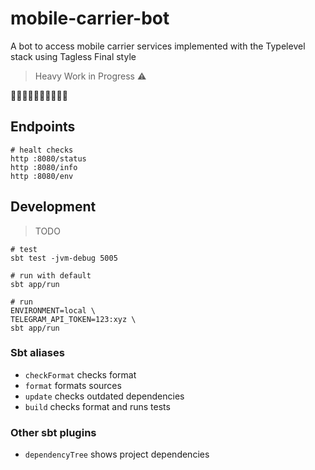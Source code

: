 # mobile-carrier-bot

A bot to access mobile carrier services implemented with the Typelevel stack using Tagless Final style

> Heavy Work in Progress :warning:

:construction::construction::construction::construction::construction::construction::construction::construction::construction::construction:

## Endpoints

```
# healt checks
http :8080/status
http :8080/info
http :8080/env
```

## Development

> TODO

```
# test
sbt test -jvm-debug 5005

# run with default
sbt app/run

# run
ENVIRONMENT=local \
TELEGRAM_API_TOKEN=123:xyz \
sbt app/run
```

### Sbt aliases

* `checkFormat` checks format
* `format` formats sources
* `update` checks outdated dependencies
* `build` checks format and runs tests

### Other sbt plugins

* `dependencyTree` shows project dependencies
